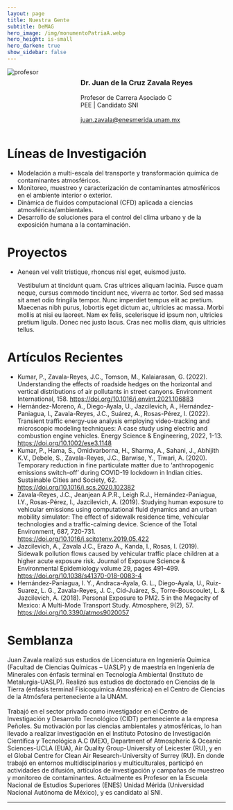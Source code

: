 ```yaml
---
layout: page
title: Nuestra Gente
subtitle: DeMAG
hero_image: /img/monumentoPatriaA.webp
hero_height: is-small
hero_darken: true
show_sidebar: false
---
```


<div class="columns is-align-items-center is-multiline pb-6">
    <div class="column">
        <img loading="lazy" src="{{ site.baseurl }}/img/drzavala.webp" alt="profesor" class="academicos_imagen"/>
    </div>
    <div class="column has-text-centered">
        <h3 class="has-text-primary">
            Dr. Juan de la Cruz Zavala Reyes
        </h3>
        <p class="has-text-weight-bold is-family-sans-serif">
            Profesor de Carrera Asociado C
            <br/>
            PEE | Candidato SNI
            <br/>
            <br/>
            <a href="mailto:juan.zavala@enesmerida.unam.mx">
                juan.zavala@enesmerida.unam.mx
            </a>
        </p>
    </div>
</div>
<div class="content">
    <h1 class="has-text-centered has-text-primary">
        Líneas de Investigación
    </h1> 
    <ul class="has-text-weight-bold is-family-sans-serif">
        <li>Modelación a multi-escala del transporte y transformación química de contaminantes atmosféricos.</li>
        <li>Monitoreo, muestreo y caracterización de contaminantes atmosféricos en el ambiente interior o exterior.</li>
        <li>Dinámica de fluidos computacional (CFD) aplicada a ciencias atmosféricas/ambientales.</li>
        <li>Desarrollo de soluciones para el control del clima urbano y de la exposición humana a la contaminación.</li>
    </ul>
    <h1 class="has-text-centered has-text-primary">
        Proyectos
    </h1> 
    <ul>
        <li class="has-text-weight-bold is-family-sans-serif">Aenean vel velit tristique, rhoncus nisl eget, euismod justo.</li>
        <p class="has-text-justified is-italic">
            Vestibulum at tincidunt quam. Cras ultrices aliquam lacinia. Fusce quam neque, cursus commodo tincidunt nec, viverra ac tortor. Sed sed massa sit amet odio fringilla tempor. Nunc imperdiet tempus elit ac pretium. Maecenas nibh purus, lobortis eget dictum ac, ultricies ac massa. Morbi mollis at nisi eu laoreet. Nam ex felis, scelerisque id ipsum non, ultricies pretium ligula. Donec nec justo lacus. Cras nec mollis diam, quis ultricies tellus. 
        </p>
    </ul>
    <h1 class="has-text-centered has-text-primary">
        Artículos Recientes
    </h1> 
    <ul class="mb-4 has-text-weight-bold is-family-sans-serif">
        <li>Kumar, P., Zavala-Reyes, J.C., Tomson, M., Kalaiarasan, G. (2022). Understanding the effects of roadside hedges on the horizontal and vertical distributions of air pollutants in street canyons. Environment International, 158. <a href="https://doi.org/10.1016/j.envint.2021.106883">https://doi.org/10.1016/j.envint.2021.106883</a></li>
        <li>Hernández-Moreno, A., Diego-Ayala, U., Jazcilevich, A., Hernández-Paniagua, I., Zavala-Reyes, J.C., Suárez, A., Rosas-Pérez, I. (2022). Transient traffic energy-use analysis employing video-tracking and microscopic modeling techniques: A case study using electric and combustion engine vehicles. Energy Science & Engineering, 2022, 1-13. <a href="https://doi.org/10.1002/ese3.1148">https://doi.org/10.1002/ese3.1148</a></li>
        <li>Kumar, P., Hama, S., Omidvarborna, H., Sharma, A., Sahani, J., Abhijith K.V., Debele, S., Zavala-Reyes, J.C., Barwise, Y., Tiwari, A. (2020). Temporary reduction in fine particulate matter due to ‘anthropogenic emissions switch-off’ during COVID-19 lockdown in Indian cities. Sustainable Cities and Society, 62. <a href="https://doi.org/10.1016/j.scs.2020.102382">https://doi.org/10.1016/j.scs.2020.102382</a></li>
        <li>Zavala-Reyes, J.C., Jeanjean A.P.R., Leigh R.J., Hernández-Paniagua, I.Y., Rosas-Pérez, I., Jazcilevich, A. (2019). Studying human exposure to vehicular emissions using computational fluid dynamics and an urban mobility simulator: The effect of sidewalk residence time, vehicular technologies and a traffic-calming device. Science of the Total Environment, 687, 720-731. <a href="https://doi.org/10.1016/j.scitotenv.2019.05.422">https://doi.org/10.1016/j.scitotenv.2019.05.422</a></li>
        <li>Jazcilevich, A., Zavala J.C., Erazo A., Kanda, I., Rosas, I. (2019). Sidewalk pollution flows caused by vehicular traffic place children at a higher acute exposure risk. Journal of Exposure Science & Environmental Epidemiology volume 29, pages 491–499. <a href="https://doi.org/10.1038/s41370-018-0083-4">https://doi.org/10.1038/s41370-018-0083-4</a></li>
        <li>Hernández-Paniagua, I. Y., Andraca-Ayala, G. L., Diego-Ayala, U., Ruiz-Suarez, L. G., Zavala-Reyes, J. C., Cid-Juárez, S., Torre-Bouscoulet, L. & Jazcilevich, A. (2018). Personal Exposure to PM2. 5 in the Megacity of Mexico: A Multi-Mode Transport Study. Atmosphere, 9(2), 57. <a href="https://doi.org/10.3390/atmos9020057">https://doi.org/10.3390/atmos9020057</a></li>
    </ul>
    <h1 class="has-text-centered has-text-primary">
        Semblanza
    </h1>
    <p class="has-text-justified is-italic">
        Juan Zavala realizó sus estudios de Licenciatura en Ingeniería Química (Facultad de Ciencias Químicas – UASLP) y de maestría en Ingeniería de Minerales con énfasis terminal en Tecnología Ambiental (Instituto de Metalurgia-UASLP). Realizó sus estudios de doctorado en Ciencias de la Tierra (énfasis terminal Fisicoquímica Atmosférica) en el Centro de Ciencias de la Atmósfera perteneciente a la UNAM.
        <br/>
        <br/>
        Trabajó en el sector privado como investigador en el Centro de Investigación y Desarrollo Tecnológico (CIDT) perteneciente a la empresa Peñoles. Su motivación por las ciencias ambientales y atmosféricas, lo han llevado a realizar investigación en el Instituto Potosino de Investigación Científica y Tecnológica A.C (MEX), Department of Atmospheric & Oceanic Sciences-UCLA (EUA), Air Quality Group-University of Leicester (RU), y en el Global Centre for Clean Air Research-University of Surrey (RU). En donde trabajó en entornos multidisciplinarios y multiculturales, participó en actividades de difusión, artículos de investigación y campañas de muestreo y monitoreo de contaminantes. Actualmente es Profesor en la Escuela Nacional de Estudios Superiores (ENES) Unidad Mérida (Universidad Nacional Autónoma de México), y es candidato al SNI.
    </p>
</div>

---
